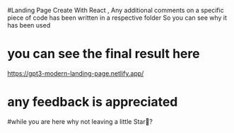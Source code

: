 #Landing Page Create With React , Any additional comments on a specific piece of code has been written in a respective folder
So you can see why it has been used
# you can see the final result here
https://gpt3-modern-landing-page.netlify.app/
# any feedback is appreciated
#while you are here why not leaving a little Star🤭?
